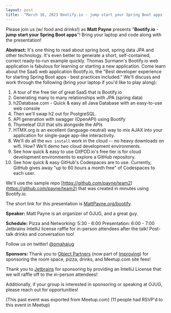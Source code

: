 ```yaml
---
layout: post
title:  "March 16, 2023 Bootify.io - jump start your Spring Boot apps - with Matt Payne"
---
```


Please join us (w/ food and drinks!) as **Matt Payne** presents "**Bootify.io** - **jump start your Spring Boot apps**"! Bring your laptop and code along with the presentation!

**Abstract:**
It's one thing to read about spring boot, spring data JPA and other technology. It's even better to generate a short, self-contained, correct ready-to-run example quickly. Thomas Surmann's Bootify.io web application is fabulous for learning or starting a new application.
Come learn about the SaaS web application Bootify.io, the "Best developer experience for starting Spring Boot apps ‐ best practices included."
We'll discuss and work through the following (bring your laptop if you'd like to play along):

1. A tour of the free tier of great SaaS that is Bootify.io
2. Generating many to many relationships with JPA (spring data)
3. h2Database.com - Quick & easy all Java Database with an easy-to-use web console
4. Then we'll swap h2 out for PostgreSQL.
5. API generation with swagger (OpenAPI) using Bootify
6. Thymeleaf GUI that sits alongside the APIs
7. HTMX.org is an excellent (language-neutral) way to mix AJAX into your application for single-page app-like interactivity.
8. We'll do all the `mvn install` work in the cloud -- no heavy downloads on wifi. How? We'll demo two cloud development environments.
9. See how quick & easy to use GitPOD.io's free tier is for cloud development environments to explore a GitHub repository.
10. See how quick & easy GitHub's Codespaces are to use. Currently, GitHub gives away "up to 60 hours a month free" of Codespaces to each user.

We'll use the sample repo [https://github.com/payne/team2](https://github.com/payne/team2) that was created in minutes using Bootify.io.

The short link for this presentation is [MattPayne.org/bootify](https://mattpayne.org/bootify).

**Speaker:**
Matt Payne is an organizer of OJUG, and a great guy.

**Schedule:**
Pizza and Networking: 5:30 - 6:00
Presentation: 6:00 - 7:00
Jetbrains IntelliJ license raffle for in-person attendees after the talk!
Post-talk drinks and conversation too!

Follow us on twitter! [@omahajug](https://twitter.com/omahajug/)

**Sponsors:**
Thank you to [Object Partners](https://objectpartners.com/) (now part of [Improving](https://improving.com/)) for sponsoring the room space, pizza, drinks, and Meetup.com site fees!

Thank you to [Jetbrains](https://www.jetbrains.com/idea/) for sponsoring by providing an IntelliJ License that we will raffle off to the in-person attendees!

Additionally, if your group is interested in sponsoring or speaking at OJUG, please reach out for opportunities!

(This past event was exported from Meetup.com)
(11 people had RSVP'd to this event in Meetup)